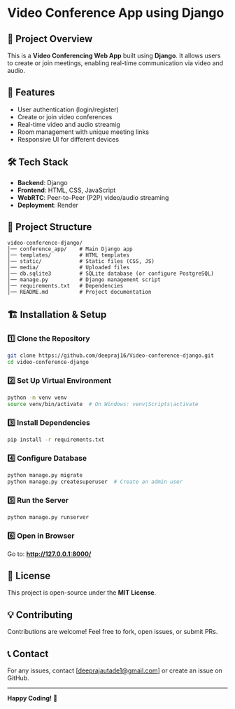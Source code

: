 # Video Conference App using Django

## 📌 Project Overview
This is a **Video Conferencing Web App** built using **Django**. It allows users to create or join meetings, enabling real-time communication via video and audio.

## 🚀 Features
- User authentication (login/register)
- Create or join video conferences
- Real-time video and audio streamig
- Room management with unique meeting links
- Responsive UI for different devices

## 🛠️ Tech Stack
- **Backend**: Django
- **Frontend**: HTML, CSS, JavaScript
- **WebRTC**: Peer-to-Peer (P2P) video/audio streaming
- **Deployment**: Render 

## 📂 Project Structure
```
video-conference-django/
│── conference_app/    # Main Django app
│── templates/         # HTML templates
│── static/            # Static files (CSS, JS)
│── media/             # Uploaded files
│── db.sqlite3         # SQLite database (or configure PostgreSQL)
│── manage.py          # Django management script
│── requirements.txt   # Dependencies
│── README.md          # Project documentation
```

## 🏗️ Installation & Setup
### 1️⃣ Clone the Repository
```bash
git clone https://github.com/deepraj16/Video-conference-django.git
cd video-conference-django
```

### 2️⃣ Set Up Virtual Environment
```bash
python -m venv venv
source venv/bin/activate  # On Windows: venv\Scripts\activate
```

### 3️⃣ Install Dependencies
```bash
pip install -r requirements.txt
```

### 4️⃣ Configure Database
```bash
python manage.py migrate
python manage.py createsuperuser  # Create an admin user
```

### 5️⃣ Run the Server
```bash
python manage.py runserver
```

### 6️⃣ Open in Browser
Go to: **http://127.0.0.1:8000/**

## 📜 License
This project is open-source under the **MIT License**.

## 💡 Contributing
Contributions are welcome! Feel free to fork, open issues, or submit PRs.

## 📞 Contact
For any issues, contact [deeprajautade1@gmail.com] or create an issue on GitHub.

---
**Happy Coding! 🚀**

